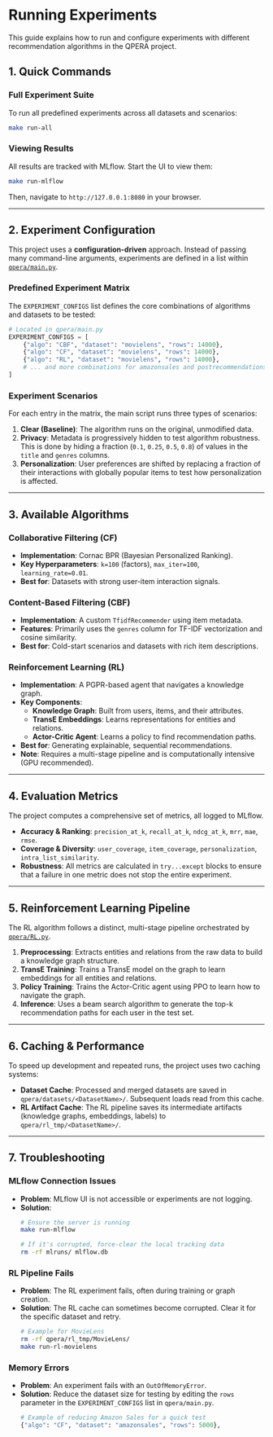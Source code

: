 # Running Experiments

This guide explains how to run and configure experiments with different recommendation algorithms in the QPERA project.

## 1. Quick Commands

### Full Experiment Suite
To run all predefined experiments across all datasets and scenarios:
```bash
make run-all
```

### Viewing Results
All results are tracked with MLflow. Start the UI to view them:
```bash
make run-mlflow
```
Then, navigate to `http://127.0.0.1:8080` in your browser.

---

## 2. Experiment Configuration

This project uses a **configuration-driven** approach. Instead of passing many command-line arguments, experiments are defined in a list within [`qpera/main.py`](../qpera/main.py).

### Predefined Experiment Matrix
The `EXPERIMENT_CONFIGS` list defines the core combinations of algorithms and datasets to be tested:
```python
# Located in qpera/main.py
EXPERIMENT_CONFIGS = [
    {"algo": "CBF", "dataset": "movielens", "rows": 14000},
    {"algo": "CF", "dataset": "movielens", "rows": 14000},
    {"algo": "RL", "dataset": "movielens", "rows": 14000},
    # ... and more combinations for amazonsales and postrecommendations
]
```

### Experiment Scenarios
For each entry in the matrix, the main script runs three types of scenarios:

1.  **Clear (Baseline)**: The algorithm runs on the original, unmodified data.
2.  **Privacy**: Metadata is progressively hidden to test algorithm robustness. This is done by hiding a fraction (`0.1`, `0.25`, `0.5`, `0.8`) of values in the `title` and `genres` columns.
3.  **Personalization**: User preferences are shifted by replacing a fraction of their interactions with globally popular items to test how personalization is affected.

---

## 3. Available Algorithms

### Collaborative Filtering (CF)
- **Implementation**: Cornac BPR (Bayesian Personalized Ranking).
- **Key Hyperparameters**: `k=100` (factors), `max_iter=100`, `learning_rate=0.01`.
- **Best for**: Datasets with strong user-item interaction signals.

### Content-Based Filtering (CBF)
- **Implementation**: A custom `TfidfRecommender` using item metadata.
- **Features**: Primarily uses the `genres` column for TF-IDF vectorization and cosine similarity.
- **Best for**: Cold-start scenarios and datasets with rich item descriptions.

### Reinforcement Learning (RL)
- **Implementation**: A PGPR-based agent that navigates a knowledge graph.
- **Key Components**:
    - **Knowledge Graph**: Built from users, items, and their attributes.
    - **TransE Embeddings**: Learns representations for entities and relations.
    - **Actor-Critic Agent**: Learns a policy to find recommendation paths.
- **Best for**: Generating explainable, sequential recommendations.
- **Note**: Requires a multi-stage pipeline and is computationally intensive (GPU recommended).

---

## 4. Evaluation Metrics

The project computes a comprehensive set of metrics, all logged to MLflow.

- **Accuracy & Ranking**: `precision_at_k`, `recall_at_k`, `ndcg_at_k`, `mrr`, `mae`, `rmse`.
- **Coverage & Diversity**: `user_coverage`, `item_coverage`, `personalization`, `intra_list_similarity`.
- **Robustness**: All metrics are calculated in `try...except` blocks to ensure that a failure in one metric does not stop the entire experiment.

---

## 5. Reinforcement Learning Pipeline

The RL algorithm follows a distinct, multi-stage pipeline orchestrated by [`qpera/RL.py`](../qpera/RL.py).

1.  **Preprocessing**: Extracts entities and relations from the raw data to build a knowledge graph structure.
2.  **TransE Training**: Trains a TransE model on the graph to learn embeddings for all entities and relations.
3.  **Policy Training**: Trains the Actor-Critic agent using PPO to learn how to navigate the graph.
4.  **Inference**: Uses a beam search algorithm to generate the top-k recommendation paths for each user in the test set.

<!--
  TODO: Authors can add a note here explaining the design choice for a multi-stage RL pipeline versus an end-to-end model, e.g., for modularity and debuggability.
-->

---

## 6. Caching & Performance

To speed up development and repeated runs, the project uses two caching systems:

- **Dataset Cache**: Processed and merged datasets are saved in `qpera/datasets/<DatasetName>/`. Subsequent loads read from this cache.
- **RL Artifact Cache**: The RL pipeline saves its intermediate artifacts (knowledge graphs, embeddings, labels) to `qpera/rl_tmp/<DatasetName>/`.

---

## 7. Troubleshooting

### MLflow Connection Issues
- **Problem**: MLflow UI is not accessible or experiments are not logging.
- **Solution**:
    ```bash
    # Ensure the server is running
    make run-mlflow

    # If it's corrupted, force-clear the local tracking data
    rm -rf mlruns/ mlflow.db
    ```

### RL Pipeline Fails
- **Problem**: The RL experiment fails, often during training or graph creation.
- **Solution**: The RL cache can sometimes become corrupted. Clear it for the specific dataset and retry.
    ```bash
    # Example for MovieLens
    rm -rf qpera/rl_tmp/MovieLens/
    make run-rl-movielens
    ```

### Memory Errors
- **Problem**: An experiment fails with an `OutOfMemoryError`.
- **Solution**: Reduce the dataset size for testing by editing the `rows` parameter in the `EXPERIMENT_CONFIGS` list in `qpera/main.py`.
    ```python
    # Example of reducing Amazon Sales for a quick test
    {"algo": "CF", "dataset": "amazonsales", "rows": 5000},
    ```
